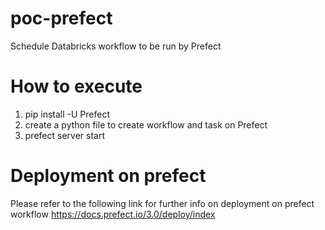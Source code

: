 # poc-prefect
Schedule Databricks workflow to be run by Prefect

# How to execute
1. pip install -U Prefect
2. create a python file to create workflow and task on Prefect
3. prefect server start
   
# Deployment on prefect
Please refer to the following link for further info on deployment on prefect workflow
https://docs.prefect.io/3.0/deploy/index

